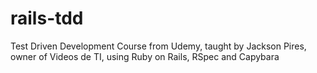 # rails-tdd
Test Driven Development Course from Udemy, taught by Jackson Pires, owner of Videos de TI, using Ruby on Rails, RSpec and Capybara
